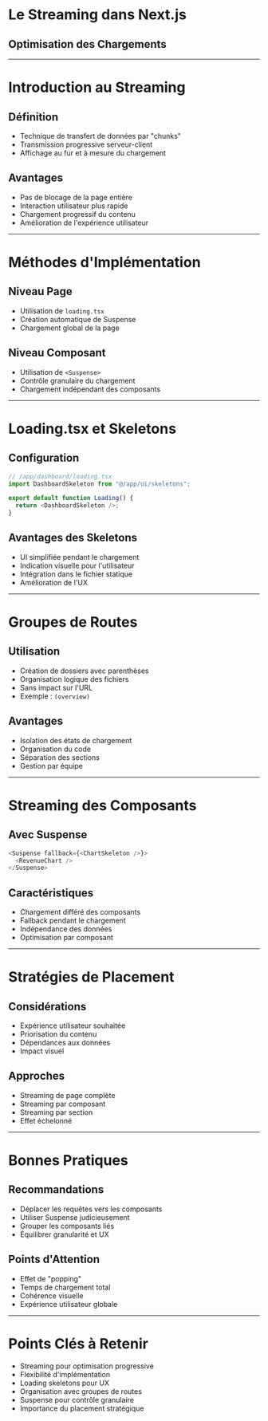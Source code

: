 # Le Streaming dans Next.js

## Optimisation des Chargements

---

# Introduction au Streaming

## Définition

- Technique de transfert de données par "chunks"
- Transmission progressive serveur-client
- Affichage au fur et à mesure du chargement

## Avantages

- Pas de blocage de la page entière
- Interaction utilisateur plus rapide
- Chargement progressif du contenu
- Amélioration de l'expérience utilisateur

---

# Méthodes d'Implémentation

## Niveau Page

- Utilisation de `loading.tsx`
- Création automatique de Suspense
- Chargement global de la page

## Niveau Composant

- Utilisation de `<Suspense>`
- Contrôle granulaire du chargement
- Chargement indépendant des composants

---

# Loading.tsx et Skeletons

## Configuration

```typescript
// /app/dashboard/loading.tsx
import DashboardSkeleton from "@/app/ui/skeletons";

export default function Loading() {
  return <DashboardSkeleton />;
}
```

## Avantages des Skeletons

- UI simplifiée pendant le chargement
- Indication visuelle pour l'utilisateur
- Intégration dans le fichier statique
- Amélioration de l'UX

---

# Groupes de Routes

## Utilisation

- Création de dossiers avec parenthèses
- Organisation logique des fichiers
- Sans impact sur l'URL
- Exemple : `(overview)`

## Avantages

- Isolation des états de chargement
- Organisation du code
- Séparation des sections
- Gestion par équipe

---

# Streaming des Composants

## Avec Suspense

```typescript
<Suspense fallback={<ChartSkeleton />}>
  <RevenueChart />
</Suspense>
```

## Caractéristiques

- Chargement différé des composants
- Fallback pendant le chargement
- Indépendance des données
- Optimisation par composant

---

# Stratégies de Placement

## Considérations

- Expérience utilisateur souhaitée
- Priorisation du contenu
- Dépendances aux données
- Impact visuel

## Approches

- Streaming de page complète
- Streaming par composant
- Streaming par section
- Effet échelonné

---

# Bonnes Pratiques

## Recommandations

- Déplacer les requêtes vers les composants
- Utiliser Suspense judicieusement
- Grouper les composants liés
- Équilibrer granularité et UX

## Points d'Attention

- Effet de "popping"
- Temps de chargement total
- Cohérence visuelle
- Expérience utilisateur globale

---

# Points Clés à Retenir

- Streaming pour optimisation progressive
- Flexibilité d'implémentation
- Loading skeletons pour UX
- Organisation avec groupes de routes
- Suspense pour contrôle granulaire
- Importance du placement stratégique
